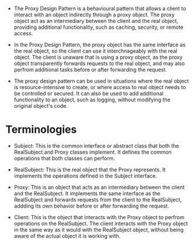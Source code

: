 - The Proxy Design Pattern is a behavioural pattern that allows a client to interact with an object indirectly through a proxy object.
The proxy object act as an intermediary between the client and the real object, providing additional functionality, such as caching, security, or remote access.

- In the Proxy Design Pattern, the proxy object has the same interface as the real object, so the client can use it interchnageably with the real object. The client is unaware that is using a proxy object, as the proxy object transparently forwards requests to the real object, and may also perfrom additional tasks before or after forwarding the request.

- The proxy design pattern can be used in situations where the real object is resource-intensive to create, or where access to real object needs to be controlled or secured. It can also be used to add additional functionality to an object, such as logging, without modifying the original object's code.

# Terminologies

- Subject: This is the common interface or abstract class that both the RealSubject and Proxy classes implement. It defines the common operations that both classes can perform.

- RealSubject: This is the real object that the Proxy represents. It implements the operations defined in the Subject interface.

- Proxy: This is an object that acts as an intermediary between the client and the RealSubject. It implements the same interface as the RealSubject and forwards requests from the client to the RealSubject, addding its own behavior before or after forwarding the request.

- Client: This is the object that interacts with the Proxy object to perfrom operations on the RealSubject. The client interacts with the Proxy object in the same way as it would with the RealSubject object, without being aware of the actual object it is working with.